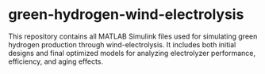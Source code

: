 # green-hydrogen-wind-electrolysis
This repository contains all MATLAB Simulink files used for simulating green hydrogen production through wind-electrolysis. It includes both initial designs and final optimized models for analyzing electrolyzer performance, efficiency, and aging effects.
